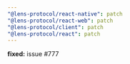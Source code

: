 ```yaml
---
"@lens-protocol/react-native": patch
"@lens-protocol/react-web": patch
"@lens-protocol/client": patch
"@lens-protocol/react": patch
---
```


**fixed:** issue #777
